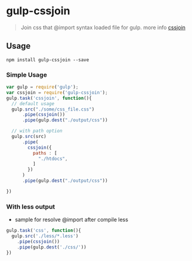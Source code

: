 # gulp-cssjoin

> Join css that @import syntax loaded file for gulp.
> more info [cssjoin](https://github.com/suisho/cssjoin)

## Usage

```
npm install gulp-cssjoin --save
```

### Simple Usage

```js
var gulp = require('gulp');
var cssjoin = require('gulp-cssjoin');
gulp.task('cssjoin', function(){
  // default usage
  gulp.src("./some/css_file.css")
      .pipe(cssjoin())
      .pipe(gulp.dest("./output/css"))

  // with path option
  gulp.src(src)
      .pipe(
        cssjoin({
          paths : [
            "./htdocs",
          ]
        })
      )
      .pipe(gulp.dest("./output/css"))

})
```

### With less output
- sample for resolve @import after compile less

```js
gulp.task('css', function(){
  gulp.src('./less/*.less')
    .pipe(cssjoin())
    .pipe(gulp.dest('./css/'))
})

```
